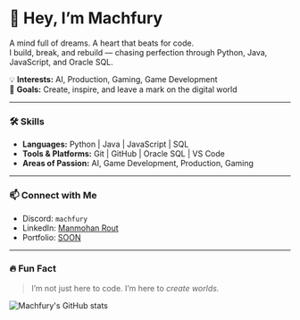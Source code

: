 # 👋 Hey, I’m Machfury

A mind full of dreams. A heart that beats for code.  
I build, break, and rebuild — chasing perfection through Python, Java, JavaScript, and Oracle SQL.  

💡 **Interests:** AI, Production, Gaming, Game Development  
🚀 **Goals:** Create, inspire, and leave a mark on the digital world  

---

### 🛠 Skills
- **Languages:** Python | Java | JavaScript | SQL  
- **Tools & Platforms:** Git | GitHub | Oracle SQL | VS Code  
- **Areas of Passion:** AI, Game Development, Production, Gaming  

---

### 📫 Connect with Me
- Discord: `machfury`  
- LinkedIn: [Manmohan Rout](https://www.linkedin.com/in/manmohanrout)  
- Portfolio: [SOON](SOON)  

---

### 🔥 Fun Fact
> I’m not just here to code. I’m here to *create worlds.*


![Machfury's GitHub stats](https://github-readme-stats.vercel.app/api?username=Machfury&show_icons=true&theme=radical)

